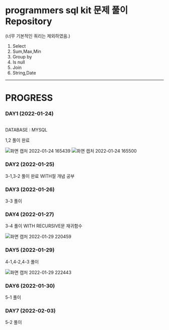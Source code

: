 # programmers sql kit 문제 풀이 Repository
(너무 기본적인 쿼리는 제외하였음.)

1. Select
2. Sum,Max,Min
3. Group by
4. Is null
5. Join
6. String,Date

---

# PROGRESS

### DAY1 (2022-01-24)
\
DATABASE : MYSQL

1,2 풀이 완료

![화면 캡처 2022-01-24 165439](https://user-images.githubusercontent.com/83413364/150743180-847c2872-5a8c-4e57-be31-8b1b4511d9be.png)
![화면 캡처 2022-01-24 165500](https://user-images.githubusercontent.com/83413364/150743185-ce01ba18-9990-4590-a5d8-400912271d07.png)



### DAY2 (2022-01-25)

3-1,3-2 풀이 완료
WITH절 개념 공부



### DAY3 (2022-01-26)
3-3 풀이


### DAY4 (2022-01-27)
3-4 풀이
WITH RECURSIVE문 재귀함수

![화면 캡처 2022-01-29 220459](https://user-images.githubusercontent.com/83413364/151662130-479f0715-7330-44b4-a2c8-c600b709e055.png)


### DAY5 (2022-01-29)
4-1,4-2,4-3 풀이

![화면 캡처 2022-01-29 222443](https://user-images.githubusercontent.com/83413364/151662777-608d3f84-b9ac-4b26-b811-0d756abdd0b2.png)


### DAY6 (2022-01-30)
5-1 풀이


### DAY7 (2022-02-03)
5-2 풀이